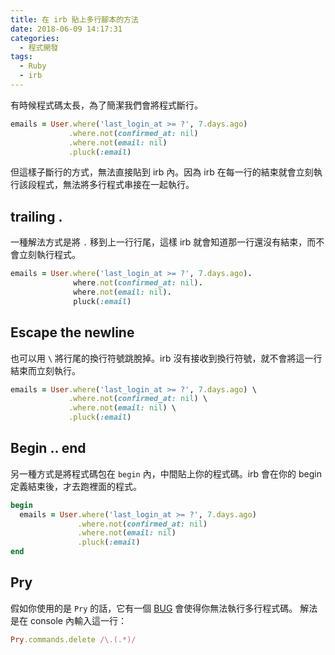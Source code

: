 ```yaml
---
title: 在 irb 貼上多行腳本的方法
date: 2018-06-09 14:17:31
categories:
  - 程式開發
tags:
  - Ruby
  - irb
---
```


有時候程式碼太長，為了簡潔我們會將程式斷行。

```rb
emails = User.where('last_login_at >= ?', 7.days.ago)
             .where.not(confirmed_at: nil)
             .where.not(email: nil)
             .pluck(:email)
```

但這樣子斷行的方式，無法直接貼到 irb 內。因為 irb 在每一行的結束就會立刻執行該段程式，無法將多行程式串接在一起執行。

## trailing .

一種解法方式是將 `.` 移到上一行行尾，這樣 irb 就會知道那一行還沒有結束，而不會立刻執行程式。
```rb
emails = User.where('last_login_at >= ?', 7.days.ago).
              where.not(confirmed_at: nil).
              where.not(email: nil).
              pluck(:email)
```

## Escape the newline

也可以用 `\` 將行尾的換行符號跳脫掉。irb 沒有接收到換行符號，就不會將這一行結束而立刻執行。

```rb
emails = User.where('last_login_at >= ?', 7.days.ago) \
             .where.not(confirmed_at: nil) \
             .where.not(email: nil) \
             .pluck(:email)
```

## Begin .. end

另一種方式是將程式碼包在 `begin` 內，中間貼上你的程式碼。irb 會在你的 begin 定義結束後，才去跑裡面的程式。
```rb
begin
  emails = User.where('last_login_at >= ?', 7.days.ago)
               .where.not(confirmed_at: nil)
               .where.not(email: nil)
               .pluck(:email)
end
```

## Pry

假如你使用的是 `Pry` 的話，它有一個 [BUG](https://github.com/pry/pry/issues/1524) 會使得你無法執行多行程式碼。
解法是在 console 內輸入這一行：
```rb
Pry.commands.delete /\.(.*)/
```

